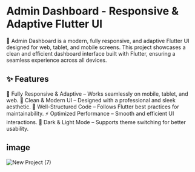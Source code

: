 # Admin Dashboard - Responsive & Adaptive Flutter UI

🚀 Admin Dashboard is a modern, fully responsive, and adaptive Flutter UI designed for web, tablet, and mobile screens. This project showcases a clean and efficient dashboard interface built with Flutter, ensuring a seamless experience across all devices.

## ✨ Features
📱 Fully Responsive & Adaptive – Works seamlessly on mobile, tablet, and web.
🎨 Clean & Modern UI – Designed with a professional and sleek aesthetic.
🧩 Well-Structured Code – Follows Flutter best practices for maintainability.
⚡ Optimized Performance – Smooth and efficient UI interactions.
🌙 Dark & Light Mode – Supports theme switching for better usability.

## image
![New Project (7)](https://github.com/user-attachments/assets/f8707c1e-6c71-4639-a57e-1ced3424aee0)
